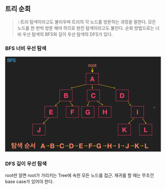 ## 트리 순회
> 💡트리 탐색이라고도 불리우며 트리의 각 노드를 방문하는 과정을 말한다. 모든 노드를 한 번씩 방문 해야 하므로 완전 탐색이라고도 불린다. 순회 방법으로는 너비 우선 탐색의 BFS와 깊이 우선 탐색의 DFS가 있다.

### BFS 너비 우선 탐색

<img src="images/bfs.png" alt="bfs" />

### DFS 깊이 우선 탐색

root만 알면 root가 가리키는 Tree에 속한 모든 노드를 접근.
재귀를 할 때는 무조건 base case가 있어야 한다.